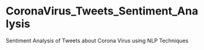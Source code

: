 # CoronaVirus_Tweets_Sentiment_Analysis
Sentiment Analysis of Tweets about Corona Virus using NLP Techniques
